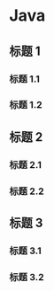 # Java <!-- {docsify-ignore-all} -->

## 标题 1

### 标题 1.1

### 标题 1.2

## 标题 2

### 标题 2.1

### 标题 2.2

## 标题 3

### 标题 3.1

### 标题 3.2